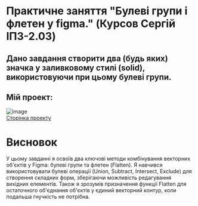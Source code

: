 # Практичне заняття "Булеві групи і флетен у figma." (Курсов Сергій ІПЗ-2.03)
## Дано завдання створити два (будь яких) значка у заливковому стилі (solid), використовуючи при цьому булеві групи.
## Мій проект:
![image](https://github.com/user-attachments/assets/0e9b0343-695d-4d6b-ac7c-3562a8666d1e)
<br>
<a href="https://www.figma.com/design/UvR6FOUJeWoVMjn4vEo2ry/Untitled?node-id=0-1&t=oupm28YNd7v8DCph-1">Сторінка проекту</a>
# Висновок
У цьому завданні я освоїв два ключові методи комбінування векторних об'єктів у Figma: булеві групи та флетен (Flatten). Я навчився використовувати булеві операції (Union, Subtract, Intersect, Exclude) для створення складних форм, зберігаючи можливість редагування вихідних елементів. Також я зрозумів призначення функції Flatten для остаточного об'єднання об'єктів у єдиний векторний контур, коли подальша гнучкість не потрібна.
